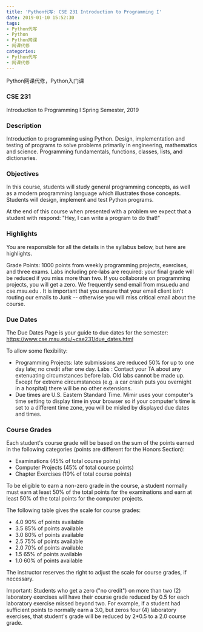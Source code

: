 ```yaml
---
title: 'Python代写: CSE 231 Introduction to Programming I'
date: 2019-01-10 15:52:30
tags:
- Python代写
- Python
- Python网课
- 网课代修
categories:
- Python代写
- 网课代修
---
```


Python网课代修，Python入门课

### CSE 231

Introduction to Programming I
Spring Semester, 2019 

### Description

Introduction to programming using Python. Design, implementation and testing of programs to solve problems primarily in engineering, mathematics and science. Programming fundamentals, functions, classes, lists, and dictionaries.

### Objectives

In this course, students will study general programming concepts, as well as a modern programming language which illustrates those concepts. Students will design, implement and test Python programs.

At the end of this course when presented with a problem we expect that a student with respond: "Hey, I can write a program to do that!"

### Highlights

You are responsible for all the details in the syllabus below, but here are highlights.

Grade Points: 1000 points from weekly programming projects, exercises, and three exams.
Labs including pre-labs are required: your final grade will be reduced if you miss more than two.
If you collaborate on programming projects, you will get a zero.
We frequently send email from msu.edu and cse.msu.edu . It is important that you ensure that your email client isn't routing our emails to Junk -- otherwise you will miss critical email about the course.

### Due Dates

The Due Dates Page is your guide to due dates for the semester: https://www.cse.msu.edu/~cse231/due_dates.html 

To allow some flexibility:

- Programming Projects: late submissions are reduced 50% for up to one day late; no credit after one day.
Labs : Contact your TA about any extenuating circumstances before lab. Old labs cannot be made up.
Except for extreme circumstances (e.g. a car crash puts you overnight in a hospital) there will be no other extensions.
- Due times are U.S. Eastern Standard Time. Mimir uses your computer's time setting to display time in your browser so if your computer's time is set to a different time zone, you will be misled by displayed due dates and times.

### Course Grades

Each student's course grade will be based on the sum of the points earned in the following categories (points are different for the Honors Section): 

- Examinations    (45% of total course points)
- Computer Projects   (45% of total course points)
- Chapter Exercises   (10% of total course points)

To be eligible to earn a non-zero grade in the course, a student normally must earn at least 50% of the total points for the examinations and earn at least 50% of the total points for the computer projects.

The following table gives the scale for course grades: 

- 4.0 90% of points available
- 3.5 85% of points available
- 3.0 80% of points available
- 2.5 75% of points available
- 2.0 70% of points available
- 1.5 65% of points available
- 1.0 60% of points available

The instructor reserves the right to adjust the scale for course grades, if necessary. 

Important: Students who get a zero ("no credit") on more than two (2) laboratory exercises will have their course grade reduced by 0.5 for each laboratory exercise missed beyond two. For example, if a student had sufficient points to normally earn a 3.0, but zeros four (4) laboratory exercises, that student's grade will be reduced by 2*0.5 to a 2.0 course grade.